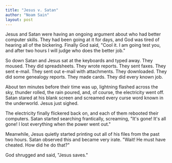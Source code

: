 ```yaml
---
title: "Jesus v. Satan"
author: "Noam Sain"
layout: post
---
```


Jesus and Satan were having an ongoing argument about who had better computer skills. They had been going at it for days, and God was tired of hearing all of the bickering. Finally God said, "Cool it. I am going test you, and after two hours I will judge who does the better job."

So down Satan and Jesus sat at the keyboards and typed away. They moused. They did spreadsheets. They wrote reports. They sent faxes. They sent e-mail. They sent out e-mail with attachments. They downloaded. They did some genealogy reports. They made cards. They did every known job.

About ten minutes before their time was up, lightning flashed across the sky, thunder rolled, the rain poured, and, of course, the electricity went off. Satan stared at his blank screen and screamed every curse word known in the underworld. Jesus just sighed.

The electricity finally flickered back on, and each of them rebooted their computers. Satan started searching frantically, screaming, "It's gone! It's all gone! I lost everything when the power went out."

Meanwhile, Jesus quietly started printing out all of his files from the past two hours. Satan observed this and became very irate. "Wait! He must have cheated. How did he do that?"

God shrugged and said, "Jesus saves."